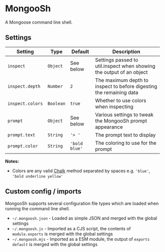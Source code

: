 MongooSh
========
A Mongoose command line shell.


Settings
--------

| Setting          | Type      | Default       | Description                                                          |
|------------------|-----------|---------------|----------------------------------------------------------------------|
| `inspect`        | `Object`  | See below     | Settings passed to util.inspect when showing the output of an object |
| `inspect.depth`  | `Number`  | `2`           | The maximum depth to inspect to before digesting the remaining data  |
| `inspect.colors` | `Boolean` | `true`        | Whether to use colors when inspecting                                |
| `prompt`         | `Object`  | See below     | Various settings to tweak the MongooSh prompt appearance             |
| `prompt.text`    | `String`  | `'> '`        | The prompt text to display                                           |
| `prompt.color`   | `String`  | `'bold blue'` | The coloring to use for the prompt                                   |

**Notes:**
* Colors are any valid [Chalk](https://github.com/chalk/chalk) method separated by spaces e.g. `'blue'`, `'bold underline yellow'`


Custom config / imports
-----------------------
MongooSh supports several configuration file types which are loaded when running the command line shell.

* `~/.mongoosh.json` - Loaded as simple JSON and merged with the global settings
* `~/.mongoosh.js` - Imported as a CJS script, the contents of `module.exports` is merged with the global settings
* `~/.mongoosh.mjs` - Imported as a ESM module, the output of `exports default` is merged with the global settings
